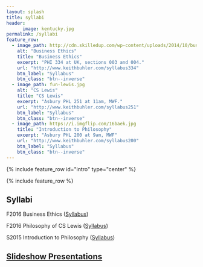 ```yaml
---
layout: splash
title: syllabi
header: 
      image: kentucky.jpg
permalink: /syllabi
feature_row:
  - image_path: http://cdn.skilledup.com/wp-content/uploads/2014/10/business-ethics-in-sketchbook-Secondary.jpg
    alt: "Business Ethics"
    title: "Business Ethics"
    excerpt: "PHI 334 at UK, sections 003 and 004."
    url: "http://www.keithbuhler.com/syllabus334"
    btn_label: "Syllabus"
    btn_class: "btn--inverse"
  - image_path: fun-lewis.jpg
    alt: "CS Lewis"
    title: "CS Lewis"
    excerpt: "Asbury PHL 251 at 11am, MWF."
    url: "http://www.keithbuhler.com/syllabus251"
    btn_label: "Syllabus"
    btn_class: "btn--inverse"
  - image_path: https://i.imgflip.com/16baek.jpg
    title: "Introduction to Philosophy"
    excerpt: "Asbury PHL 200 at 9am, MWF"
    url: "http://www.keithbuhler.com/syllabus200"
    btn_label: "Syllabus"
    btn_class: "btn--inverse"
---
```


{% include feature_row id="intro" type="center" %}

{% include feature_row %}





## Syllabi


F2016 Business Ethics ([Syllabus](/syllabus334))  

F2016 Philosophy of CS Lewis ([Syllabus](/syllabus251)) 

S2015 Introduction to Philosophy ([Syllabus](/syllabus200))  

## [Slideshow Presentations](/slides)